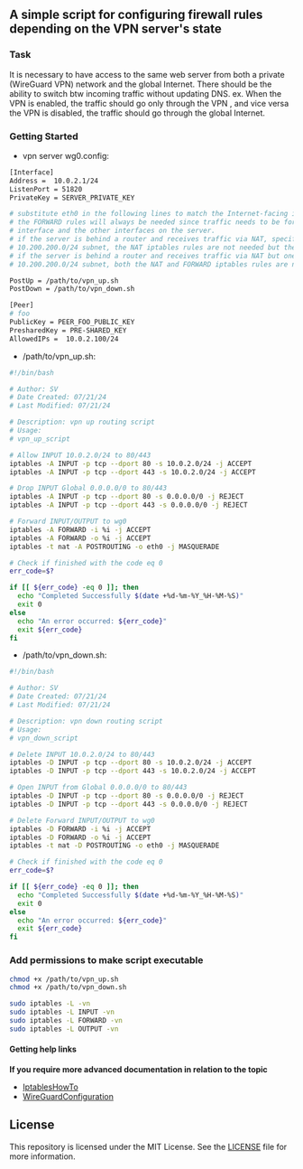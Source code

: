 ## A simple script for configuring firewall rules depending on the VPN server's state

### Task
It is necessary to have access to the same web server from both a private (WireGuard VPN) network and the global Internet. 
There should be the ability to switch btw incoming traffic without updating DNS. 
ex. When the VPN is enabled, the traffic should go only through the VPN , and vice versa the VPN is disabled, the traffic should go through the global Internet.

### Getting Started

- vpn server wg0.config:
```bash
[Interface]
Address =  10.0.2.1/24
ListenPort = 51820
PrivateKey = SERVER_PRIVATE_KEY

# substitute eth0 in the following lines to match the Internet-facing interface
# the FORWARD rules will always be needed since traffic needs to be forwarded between the WireGuard
# interface and the other interfaces on the server.
# if the server is behind a router and receives traffic via NAT, specify static routing back to the
# 10.200.200.0/24 subnet, the NAT iptables rules are not needed but the FORWARD rules are needed.
# if the server is behind a router and receives traffic via NAT but one cannot specify static routing back to
# 10.200.200.0/24 subnet, both the NAT and FORWARD iptables rules are needed. 

PostUp = /path/to/vpn_up.sh
PostDown = /path/to/vpn_down.sh

[Peer]
# foo
PublicKey = PEER_FOO_PUBLIC_KEY
PresharedKey = PRE-SHARED_KEY
AllowedIPs =  10.0.2.100/24

```
- /path/to/vpn_up.sh:
```bash
#!/bin/bash

# Author: SV
# Date Created: 07/21/24
# Last Modified: 07/21/24

# Description: vpn up routing script
# Usage:
# vpn_up_script

# Allow INPUT 10.0.2.0/24 to 80/443
iptables -A INPUT -p tcp --dport 80 -s 10.0.2.0/24 -j ACCEPT
iptables -A INPUT -p tcp --dport 443 -s 10.0.2.0/24 -j ACCEPT

# Drop INPUT Global 0.0.0.0/0 to 80/443
iptables -A INPUT -p tcp --dport 80 -s 0.0.0.0/0 -j REJECT
iptables -A INPUT -p tcp --dport 443 -s 0.0.0.0/0 -j REJECT

# Forward INPUT/OUTPUT to wg0
iptables -A FORWARD -i %i -j ACCEPT 
iptables -A FORWARD -o %i -j ACCEPT
iptables -t nat -A POSTROUTING -o eth0 -j MASQUERADE

# Check if finished with the code eq 0
err_code=$?

if [[ ${err_code} -eq 0 ]]; then
  echo "Completed Successfully $(date +%d-%m-%Y_%H-%M-%S)"
  exit 0
else
  echo "An error occurred: ${err_code}" 
  exit ${err_code}
fi
```
- /path/to/vpn_down.sh:
```bash
#!/bin/bash

# Author: SV
# Date Created: 07/21/24
# Last Modified: 07/21/24

# Description: vpn down routing script
# Usage:
# vpn_down_script

# Delete INPUT 10.0.2.0/24 to 80/443
iptables -D INPUT -p tcp --dport 80 -s 10.0.2.0/24 -j ACCEPT
iptables -D INPUT -p tcp --dport 443 -s 10.0.2.0/24 -j ACCEPT

# Open INPUT from Global 0.0.0.0/0 to 80/443
iptables -D INPUT -p tcp --dport 80 -s 0.0.0.0/0 -j REJECT
iptables -D INPUT -p tcp --dport 443 -s 0.0.0.0/0 -j REJECT

# Delete Forward INPUT/OUTPUT to wg0
iptables -D FORWARD -i %i -j ACCEPT 
iptables -D FORWARD -o %i -j ACCEPT
iptables -t nat -D POSTROUTING -o eth0 -j MASQUERADE

# Check if finished with the code eq 0
err_code=$?

if [[ ${err_code} -eq 0 ]]; then
  echo "Completed Successfully $(date +%d-%m-%Y_%H-%M-%S)"
  exit 0
else
  echo "An error occurred: ${err_code}" 
  exit ${err_code}
fi

```
### Add permissions to make script executable
```bash
chmod +x /path/to/vpn_up.sh
chmod +x /path/to/vpn_down.sh

sudo iptables -L -vn
sudo iptables -L INPUT -vn
sudo iptables -L FORWARD -vn
sudo iptables -L OUTPUT -vn

```
#### Getting help links 
**If you require more advanced documentation in relation to the topic**
- [IptablesHowTo](https://help.ubuntu.com/community/IptablesHowTo)
- [WireGuardConfiguration](https://wiki.archlinux.org/title/WireGuard#Server_configuration)

## License

This repository is licensed under the MIT License. See the [LICENSE](LICENSE) file for more information.
